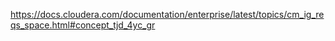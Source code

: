 https://docs.cloudera.com/documentation/enterprise/latest/topics/cm_ig_reqs_space.html#concept_tjd_4yc_gr